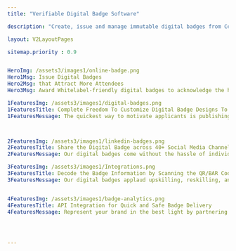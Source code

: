 ```yaml
---
title: "Verifiable Digital Badge Software"

description: "Create, issue and manage immutable digital badges from CertifyMe"

layout: V2LayoutPages

sitemap.priority : 0.9


HeroImg: /assets3/images1/online-badge.png
Hero1Msg: Issue Digital Badges  
Hero2Msg: that Attract More Attendees
Hero3Msg: Award Whitelabel-friendly digital badges to acknowledge the hard work students, candidates, and employees have put forth to help your organization reach a new height of excellence and recognition.

1FeaturesImg: /assets3/images1/digital-badges.png
1FeaturesTitle: Complete Freedom To Customize Digital Badge Designs To Recognize Achievements
1FeaturesMessage: The quickest way to motivate applicants is publishing verifiable, tamper-proof badges under their names. CertifyMe works toward simplifying this revolutionary transition.<br> Organizations are always on the lookout for new tools/technologies to attract a larger clientele base. Issuing digital badges is one of the most foolproof ways to stay a step ahead of the competition without breaking the bank. <br>Our Blockchain-based digital credentials and badges are the ideal solutions to skyrocket your membership and retain them for business growth.



2FeaturesImg: /assets3/images1/linkedin-badges.png
2FeaturesTitle: Share the Digital Badge across 40+ Social Media Channels in One Go 
2FeaturesMessage: Our digital badges come without the hassle of individually sharing them on each platform. Awardees can share the badges among their social networks with a single click.<br><br> Cater to a longer list of students and participants by offering digital badges following a simple authentication and verification method.<br><br>Take your business to the next step by allowing participants to celebrate the success of program completion. Issue digital badges that are easy to download and can be shared as an email signature or on Facebook, LinkedIn, and Twitter.

3FeaturesImg: /assets3/images1/Integrations.png
3FeaturesTitle: Decode the Badge Information by Scanning the QR/BAR Code
3FeaturesMessage: Our digital badges applaud upskilling, reskilling, and competency improvements. The badges showcase the determination and integrity of program participants and the growth of new skills among them.<br>Simply scanning the QR/ barcode on the badge reveals the timeframe of the certification, essential skills to join the program, skill growth, and future potential of the certificate-holder. This code also holds information on the length of the badge validity. The encoded meta-data communicates the essential details associated with the badge achievement. <br> Our analytics dashboard offers more insights into the way badge receivers are engaging with the badges. The information on badge views, website visits, downloads, and shares on social media, remains at your fingertip.


4FeaturesImg: /assets3/images1/badge-analytics.png
4FeaturesTitle: API Integration for Quick and Safe Badge Delivery
4FeaturesMessage: Represent your brand in the best light by partnering with CertifyMe. Eliminate the risks of mistakes associated with manual certificate designing and make it automated. Digital badges of CertifyMe are the ideal fix to back you up when you are unsure of the solution.<br> Our API-integrated digital badges and digital certificates automatically reach the recipient whenever someone finishes a course or program.<br> We are also suitable for Zapier integration if you are looking for a no-code method. You can also integrate us in LMSs as plugins. We value a simple, straightforward badge automation and distribution procedure.   




---
```


